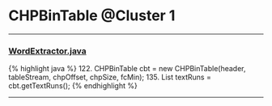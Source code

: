 # CHPBinTable @Cluster 1

***

### [WordExtractor.java](https://searchcode.com/codesearch/view/138792453/)
{% highlight java %}
122. CHPBinTable cbt = new CHPBinTable(header, tableStream, chpOffset, chpSize, fcMin);
135. List textRuns = cbt.getTextRuns();
{% endhighlight %}

***

